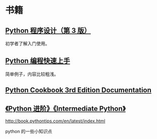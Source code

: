 # 书籍

## [Python 程序设计（第 3 版）](https://book.douban.com/subject/27662927/)

初学者了解入门使用。

## [Python 编程快速上手](https://book.douban.com/subject/26836700/)

简单例子，内容比较粗浅。

## [Python Cookbook 3rd Edition Documentation](https://python3-cookbook.readthedocs.io/zh_CN/latest/)

## [《Python 进阶》《Intermediate Python》](https://github.com/eastlakeside/interpy-zh?hmsr=toutiao.io&utm_medium=toutiao.io&utm_source=toutiao.io)

<http://book.pythontips.com/en/latest/index.html>

python 的一些小知识点
